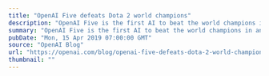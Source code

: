 ```yaml
---
title: "OpenAI Five defeats Dota 2 world champions"
description: "OpenAI Five is the first AI to beat the world champions in an esports game, having won two back-to-back games versus the world champion Dota 2 team, OG, at Finals this weekend. Both OpenAI Five and DeepMind’s AlphaStar had previously beaten good pros privately but lost their live pro matches, making this also the first time an AI has beaten esports pros on livestream."
summary: "OpenAI Five is the first AI to beat the world champions in an esports game, having won two back-to-back games versus the world champion Dota 2 team, OG, at Finals this weekend. Both OpenAI Five and DeepMind’s AlphaStar had previously beaten good pros privately but lost their live pro matches, making this also the first time an AI has beaten esports pros on livestream."
pubDate: "Mon, 15 Apr 2019 07:00:00 GMT"
source: "OpenAI Blog"
url: "https://openai.com/blog/openai-five-defeats-dota-2-world-champions"
thumbnail: ""
---
```


